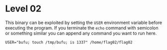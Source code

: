 # Level 02

This binary can be exploited by setting the `USER` environment variable before executing the program. If you terminate the `echo` command with semicolon or something similar you can append any command you want to run here.

`USER="bufu; touch /tmp/bufu; is 1337" /home/flag02/flag02`
